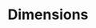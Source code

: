 ---
bigquery: https://console.cloud.google.com/bigquery?p=covid-19-dimensions-ai&page=table&d=data&t=publications
contributors: Digital Science, https://www.digital-science.com/
cost: Free for personal, non-commercial use.
description: Dimensions contains more than 100 million publications, ranging from
  articles published in scholarly journals, books and book chapters, to preprints
  and conference proceedings. All publications are contextualized with linked data
  sets, funding, publications, patents, clinical trials, and policy documents. You
  can also view associated categories, funders, institutions, and researcher profiles.
documentation: https://docs.dimensions.ai/bigquery/index.html
last_edit: 04/06/2022, 23:43:52
location: https://www.dimensions.ai/products/free/
maintained_by: Digital Science, https://www.digital-science.com/
schema_fields:
- granted_date
- funding_nzd
- conditions
- funder_org_countries
- citations_count
- metrics
- filing_status
- citation_string
- concepts
- funder_orgs
- source_id
- license
- phase
- current_assignee_countries
- current_assignee
- categories
- application_number
- acknowledgements
- funding_cny
- eisbn
- legal_status
- jurisdiction
- funder_org_state_codes
- research_org_country_names
- altmetrics
- repository_id
- registry
- repository_name
- original_assignee_countries
- funding_details
- id
- associated_grant_ids
- category_bra
- gender
- date_modified
- funder_org
- embargo_date
- open_access_categories
- created_date
- investigators
- family_members_ids
- external_ids
- abstract
- family_count
- priority_year
- cpc
- links
- funding_usd
- research_org_state_codes
- resulting_publication_doi
- wikipedia_url
- mesh_terms
- description
- volume
- active_years
- research_org_cities
- doi
- pmcid
- reference_ids
- grant_number
- date_inserted
- labels
- funding_jpy
- assignee_orgs
- publication_ids
- research_orgs
- date_online
- aliases
- category_icrp_cso
- ipcr
- type
- funder_org_cities
- book_title
- supporting_grant_ids
- journal
- status
- pages
- priority_date
- original_assignee_orgs
- inventor_names
- acronym
- publication_year
- isbn
- clinical_trial_ids
- date_normal
- funding_currency
- research_org_state_names
- research_org_city_names
- funding_aud
- conference
- organisation_details
- funding_cad
- original_title
- associated_publication_id
- date_print
- filing_year
- category_icrp_ct
- start_year
- proceedings_title
- granted_year
- original_assignee
- date
- foa_number
- pmid
- authors
- funder_org_acronyms
- relationships
- cited_by_ids
- date_imported_gbq
- name
- category_hrcs_rac
- mesh_headings
- original_abstract
- year
- funding_eur
- research_org_countries
- linkout
- category_hra
- end_year
- category_hrcs_hc
- open_access_categories_v2
- title
- associated_publication_arxiv_id
- interventions
- associated_publication_pmid
- funding_chf
- email_address
- citations
- acronyms
- associated_publication_doi
- editors
- funding_amount
- patent_ids
- publication_date
- start_date
- publisher
- parent_id
- category_uoa
- family_id
- current_assignee_orgs
- book_series_title
- types
- expiration_date
- issue
- category_rcdc
- repository_url
- assignee_countries
- kind
- end_date
- legal_events
- filing_date
- resulting_publication_ids
- subtitles
- category_for
- researcher_ids
- category_sdg
- language
- address
- journal_lists
- brief_title
- expiration_year
- established
- arxiv_id
- funder_countries
- funding_gbp
shortname: dimensions
tags:
- scholarly literature
- patents
- funding
- clinical trials
- academic profiles
terms_of_use: 'Use of both the Dimensions COVID-19 dataset and full Dimensions dataset
  are subject to the Dimensions Terms of use: https://www.dimensions.ai/policies-terms-legal '
title: Dimensions
uuid: dcff88bd-fe6b-4fdb-8159-809bf9d7bc1c
---